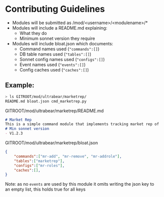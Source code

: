 # Contributing Guidelines
- Modules will be submitted as /mod/\<username\>/\<modulename\>/\*
- Modules will include a README.md explaining:
  - What they do
  - Minimum sonnet version they require
- Modules will include bloat.json which documents:
  - Command names used (`"commands":[]`)
  - DB table names used (`"tables":[]`)
  - Sonnet config names used (`"configs":[]`)
  - Event names used (`"events":[]`)
  - Config caches used (`"caches":[]`)
## Example:
```bash
> ls GITROOT/mod/ultrabear/marketrep/
README.md bloat.json cmd_marketrep.py
```
GITROOT/mod/ultrabear/marketrep/README.md
```md
# Market Rep
This is a simple command module that implements tracking market rep of members
# Min sonnet version
- V1.2.3
```
GITROOT/mod/ultrabear/marketrep/bloat.json
```json
{
	"commands":["mr-add", "mr-remove", "mr-addrole"],
	"tables":["marketrep"],
	"configs":["mr-roles"],
	"caches":[],
}
```
Note: as no `events` are used by this module it omits writing the json key to an empty list, this holds true for all keys
